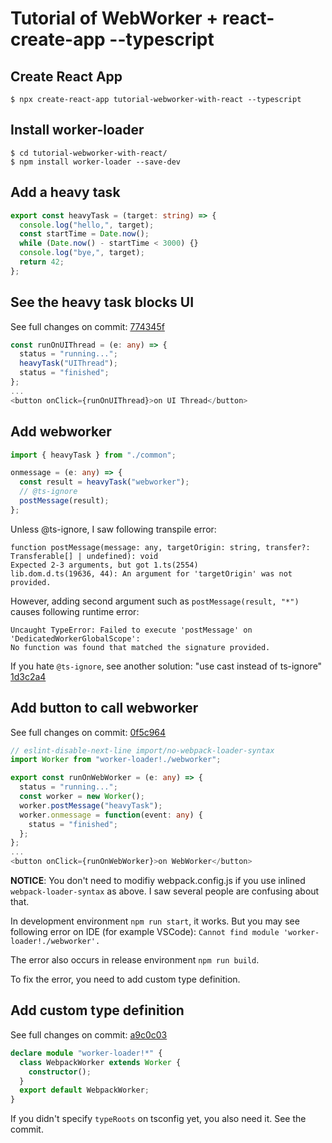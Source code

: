 # Tutorial of WebWorker + react-create-app --typescript

## Create React App

`$ npx create-react-app tutorial-webworker-with-react --typescript`

## Install worker-loader

```
$ cd tutorial-webworker-with-react/
$ npm install worker-loader --save-dev
```

## Add a heavy task

```typescript
export const heavyTask = (target: string) => {
  console.log("hello,", target);
  const startTime = Date.now();
  while (Date.now() - startTime < 3000) {}
  console.log("bye,", target);
  return 42;
};
```

## See the heavy task blocks UI

See full changes on commit: [774345f](https://github.com/nishio/tutorial-webworker-with-react/commit/774345ff6fae0d024f8e142583fb4b93f058319e)

```typescript
const runOnUIThread = (e: any) => {
  status = "running...";
  heavyTask("UIThread");
  status = "finished";
};
...
<button onClick={runOnUIThread}>on UI Thread</button>
```

## Add webworker

```typescript
import { heavyTask } from "./common";

onmessage = (e: any) => {
  const result = heavyTask("webworker");
  // @ts-ignore
  postMessage(result);
};
```

Unless @ts-ignore, I saw following transpile error:

```
function postMessage(message: any, targetOrigin: string, transfer?: Transferable[] | undefined): void
Expected 2-3 arguments, but got 1.ts(2554)
lib.dom.d.ts(19636, 44): An argument for 'targetOrigin' was not provided.
```

However, adding second argument such as `postMessage(result, "*")` causes following runtime error:

```
Uncaught TypeError: Failed to execute 'postMessage' on 'DedicatedWorkerGlobalScope':
No function was found that matched the signature provided.
```

If you hate `@ts-ignore`, see another solution: "use cast instead of ts-ignore" [1d3c2a4](https://github.com/nishio/tutorial-webworker-with-react/commit/1d3c2a4b4b3d21fa20ce342d1c6eda17dd01e2f4)

## Add button to call webworker

See full changes on commit: [0f5c964](https://github.com/nishio/tutorial-webworker-with-react/commit/0f5c9643cdfa32dbc87dd3b70f465be5af6a2699)

```typescript
// eslint-disable-next-line import/no-webpack-loader-syntax
import Worker from "worker-loader!./webworker";

export const runOnWebWorker = (e: any) => {
  status = "running...";
  const worker = new Worker();
  worker.postMessage("heavyTask");
  worker.onmessage = function(event: any) {
    status = "finished";
  };
};
...
<button onClick={runOnWebWorker}>on WebWorker</button>
```

**NOTICE**: You don't need to modifiy webpack.config.js if you use inlined `webpack-loader-syntax` as above. I saw several people are confusing about that.

In development environment `npm run start`, it works.
But you may see following error on IDE (for example VSCode): `Cannot find module 'worker-loader!./webworker'.`

The error also occurs in release environment `npm run build`.

To fix the error, you need to add custom type definition.

## Add custom type definition

See full changes on commit: [a9c0c03](https://github.com/nishio/tutorial-webworker-with-react/commit/a9c0c039af66975a2db0545663081cb99b3a5069)

```typescript
declare module "worker-loader!*" {
  class WebpackWorker extends Worker {
    constructor();
  }
  export default WebpackWorker;
}
```

If you didn't specify `typeRoots` on tsconfig yet, you also need it. See the commit.
